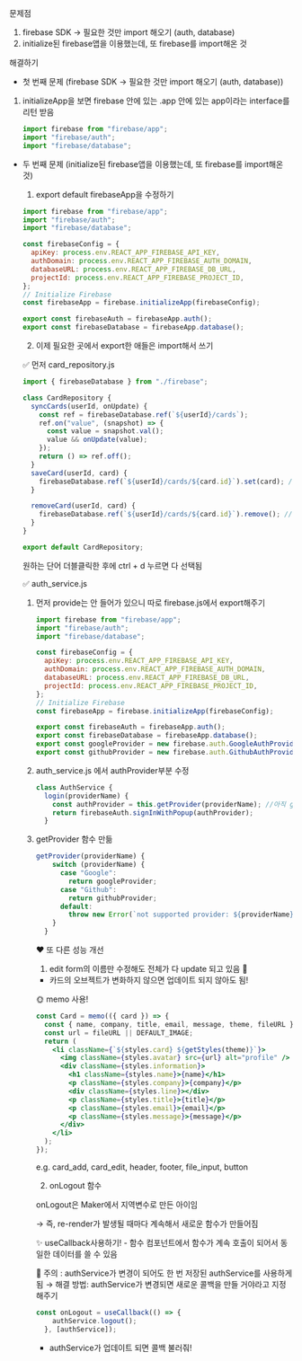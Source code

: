 문제점

1. firebase SDK → 필요한 것만 import 해오기 (auth, database)
2. initialize된 firebase앱을 이용했는데, 또 firebase를 import해온 것

해결하기 

- 첫 번째 문제 (firebase SDK → 필요한 것만 import 해오기 (auth, database))
1. initializeApp을 보면 firebase 안에 있는 .app 안에 있는 app이라는 interface를 리턴 받음 

    ```jsx
    import firebase from "firebase/app";
    import "firebase/auth";
    import "firebase/database";
    ```

- 두 번째 문제 (initialize된 firebase앱을 이용했는데, 또 firebase를 import해온 것)
    1. export default firebaseApp을 수정하기

    ```jsx
    import firebase from "firebase/app";
    import "firebase/auth";
    import "firebase/database";

    const firebaseConfig = {
      apiKey: process.env.REACT_APP_FIREBASE_API_KEY,
      authDomain: process.env.REACT_APP_FIREBASE_AUTH_DOMAIN,
      databaseURL: process.env.REACT_APP_FIREBASE_DB_URL,
      projectId: process.env.REACT_APP_FIREBASE_PROJECT_ID,
    };
    // Initialize Firebase
    const firebaseApp = firebase.initializeApp(firebaseConfig);

    export const firebaseAuth = firebaseApp.auth();
    export const firebaseDatabase = firebaseApp.database();
    ```

    2. 이제 필요한 곳에서 export한 애들은 import해서 쓰기

    ✅ 먼저 card_repository.js

    ```jsx
    import { firebaseDatabase } from "./firebase";

    class CardRepository {
      syncCards(userId, onUpdate) {
        const ref = firebaseDatabase.ref(`${userId}/cards`);
        ref.on("value", (snapshot) => {
          const value = snapshot.val();
          value && onUpdate(value);
        });
        return () => ref.off();
      }
      saveCard(userId, card) {
        firebaseDatabase.ref(`${userId}/cards/${card.id}`).set(card); //사용자 id 안에 있는 cards의 안에 있는 id 저장~!
      }

      removeCard(userId, card) {
        firebaseDatabase.ref(`${userId}/cards/${card.id}`).remove(); //사용자 id 안에 있는 cards의 안에 있는 id 저장~!
      }
    }

    export default CardRepository;
    ```

    원하는 단어 더블클릭한 후에 ctrl + d 누르면 다 선택됨 

    ✅ auth_service.js

    1. 먼저 provide는 안 들어가 있으니 따로 firebase.js에서 export해주기

        ```jsx
        import firebase from "firebase/app";
        import "firebase/auth";
        import "firebase/database";

        const firebaseConfig = {
          apiKey: process.env.REACT_APP_FIREBASE_API_KEY,
          authDomain: process.env.REACT_APP_FIREBASE_AUTH_DOMAIN,
          databaseURL: process.env.REACT_APP_FIREBASE_DB_URL,
          projectId: process.env.REACT_APP_FIREBASE_PROJECT_ID,
        };
        // Initialize Firebase
        const firebaseApp = firebase.initializeApp(firebaseConfig);

        export const firebaseAuth = firebaseApp.auth();
        export const firebaseDatabase = firebaseApp.database();
        export const googleProvider = new firebase.auth.GoogleAuthProvider();
        export const githubProvider = new firebase.auth.GithubAuthProvider();
        ```

    2. auth_service.js 에서 authProvider부분 수정 

        ```jsx
        class AuthService {
          login(providerName) {
            const authProvider = this.getProvider(providerName); //아직 getProvider함수 안 만듦
            return firebaseAuth.signInWithPopup(authProvider);
          }
        ```

    3. getProvider 함수 만듦 

        ```jsx
        getProvider(providerName) {
            switch (providerName) {
              case "Google":
                return googleProvider;
              case "Github":
                return githubProvider;
              default:
                throw new Error(`not supported provider: ${providerName}`);
            }
          }
        ```

        ❤ 또 다른 성능 개선 

        1. edit form의 이름만 수정해도 전체가 다 update 되고 있음 🤢

         * 카드의 오브젝트가 변화하지 않으면 업데이트 되지 않아도 됨! 

        🌞 memo 사용! 

        ```jsx
        const Card = memo(({ card }) => {
          const { name, company, title, email, message, theme, fileURL } = card;
          const url = fileURL || DEFAULT_IMAGE;
          return (
            <li className={`${styles.card} ${getStyles(theme)}`}>
              <img className={styles.avatar} src={url} alt="profile" />
              <div className={styles.information}>
                <h1 className={styles.name}>{name}</h1>
                <p className={styles.company}>{company}</p>
                <div className={styles.line}></div>
                <p className={styles.title}>{title}</p>
                <p className={styles.email}>{email}</p>
                <p className={styles.message}>{message}</p>
              </div>
            </li>
          );
        });
        ```

        e.g. card_add, card_edit, header, footer, file_input, button 

        2. onLogout 함수 

        onLogout은 Maker에서 지역변수로 만든 아이임 

        → 즉, re-render가 발생될 때마다 계속해서 새로운 함수가 만들어짐

        ✨ useCallback사용하기! - 함수 컴포넌트에서 함수가 계속 호출이 되어서 동일한 데이터를 쓸 수 있음 

        👺 주의 : authService가 변경이 되어도 한 번 저장된 authService를 사용하게 됨 → 해결 방법: authService가 변경되면 새로운 콜백을 만들 거야라고 지정해주기 

        ```jsx
        const onLogout = useCallback(() => {
            authService.logout();
          }, [authService]);
        ```

        - authService가 업데이트 되면 콜백 불러줘!

